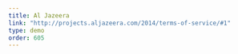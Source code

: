 ```yaml
---
title: Al Jazeera
link: "http://projects.aljazeera.com/2014/terms-of-service/#1"
type: demo
order: 605
---
```

